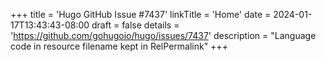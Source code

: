 +++
title = 'Hugo GitHub Issue #7437'
linkTitle = 'Home'
date = 2024-01-17T13:43:43-08:00
draft = false
details = 'https://github.com/gohugoio/hugo/issues/7437'
description = "Language code in resource filename kept in RelPermalink"
+++
